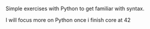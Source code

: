 Simple exercises with Python to get familiar with syntax.

I will focus more on Python once i finish core at 42
